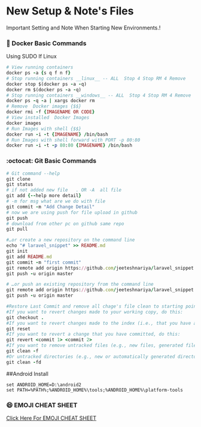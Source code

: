 # New Setup & Note's Files
Important Setting and Note When Starting New Environments.! 

### :whale: Docker Basic Commands
Using SUDO If Linux 

```ruby
# View running containers
docker ps -a {s q f n f}
# Stop running containers __linux__ -- ALL  Stop 4 Stop RM 4 Remove
docker stop $(docker ps -a -q)  
docker rm $(docker ps -a -q)
# Stop running containers __windows__ -- ALL  Stop 4 Stop RM 4 Remove
docker ps -q -a | xargs docker rm
# Remove  Docker images {$$}
docker rmi -f {IMAGENAME OR CODE}
# View installed  Docker Images
docker images
# Run Images with shell {$$}
docker run -i -t {IMAGENAME} /bin/bash
# Run Images with shell forward with PORT -p 80:80
docker run -i -t -p 80:80 {IMAGENAME} /bin/bash
```
### :octocat: Git Basic Commands 

```ruby
# Git command --help
git clone
git status
# if not added new file   . OR -A  all file 
git add {--help more detail}  
# -m for msg what are we do with file
git commit -m "Add Change Detail"  
# now we are using push for file upload in github
git push 
# download from other pc on github same repo
git pull 

#…or create a new repository on the command line
echo "# laravel_snippet" >> README.md
git init
git add README.md
git commit -m "first commit"
git remote add origin https://github.com/jeeteshnariya/laravel_snippet.git
git push -u origin master

# …or push an existing repository from the command line
git remote add origin https://github.com/jeeteshnariya/laravel_snippet.git
git push -u origin master

#Restore Last Commit and remove all chage's file clean to starting point
#If you want to revert changes made to your working copy, do this:
git checkout .
#If you want to revert changes made to the index (i.e., that you have added), do this. Warning this will reset all of your unpushed commits to master!:
git reset
#If you want to revert a change that you have committed, do this:
git revert <commit 1> <commit 2>
#If you want to remove untracked files (e.g., new files, generated files):
git clean -f
#Or untracked directories (e.g., new or automatically generated directories):
git clean -fd
 ```
 
##Android Install
```
set ANDROID_HOME=D:\android2 
set PATH=%PATH%;%ANDROID_HOME%\tools;%ANDROID_HOME%\platform-tools
```

### :smile: EMOJI CHEAT SHEET
[Click Here For EMOJI CHEAT SHEET](http://www.webpagefx.com/tools/emoji-cheat-sheet/)
